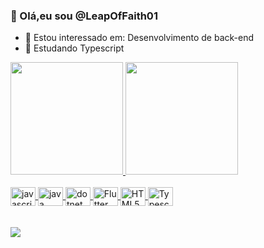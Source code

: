 ### 👋 Olá,eu sou @LeapOfFaith01

- 👀 Estou interessado em: Desenvolvimento de back-end
- 🌱 Estudando Typescript

<div>
  <a href="https://github.com/LeaphOfFaith01" />
  <img height="180em" src="https://github-readme-stats.vercel.app/api?username=leapoffaith01&show_icons=true&theme=dark&include_all_commits=true&count_private=true" />
  <img height="180em" src="https://github-readme-stats.vercel.app/api/top-langs/?username=leapoffaith01&layout=compact&langs_count=16&theme=dark" />
</div>

<div style="display:inline_block">
  <br>
  <img  align="center" alt="javascript" width="40" height="30" src="https://cdn.jsdelivr.net/gh/devicons/devicon/icons/javascript/javascript-plain.svg" />
  <img  align="center" alt="java" width="40" height="30" src="https://cdn.jsdelivr.net/gh/devicons/devicon/icons/java/java-original.svg" />
  <img  align="center" alt="dotnet" width="40" height="30" src="https://cdn.jsdelivr.net/gh/devicons/devicon/icons/dot-net/dot-net-original.svg" />
  <img  align="center" alt="Flutter" width="40" height="30" src="https://cdn.jsdelivr.net/gh/devicons/devicon/icons/flutter/flutter-original.svg" />
  <img  align="center" alt="HTML5" width="40" height="30" src="https://cdn.jsdelivr.net/gh/devicons/devicon/icons/html5/html5-original.svg" />
  <img  align="center" alt="Typescript" width="40" height="30" src="https://cdn.jsdelivr.net/gh/devicons/devicon/icons/typescript/typescript-original.svg" />
  <div/>
  
  <div>
    <br><br>
    <a href="https://www.linkedin.com/in/luis-eduardo-8144711b1/"><img src="https://img.shields.io/badge/LinkedIn-0077B5?style=for-the-badge&logo=linkedin&logoColor=white" /><a/>
    <div/>
<!---
LeapOfFaith01/LeapOfFaith01 is a ✨ special ✨ repository because its `README.md` (this file) appears on your GitHub profile.
You can click the Preview link to take a look at your changes.
--->
